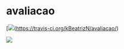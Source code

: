 # avaliacao

[<img src="https://travis-ci.org/BeatrizN/avaliacao.svg">(https://travis-ci.org/kBeatrizN/avaliacao/)


[<img src="https://api.travis-ci.org/kyriosdata/construcao.svg?branch=master">](https://travis-ci.org/kyriosdata/construcao)
